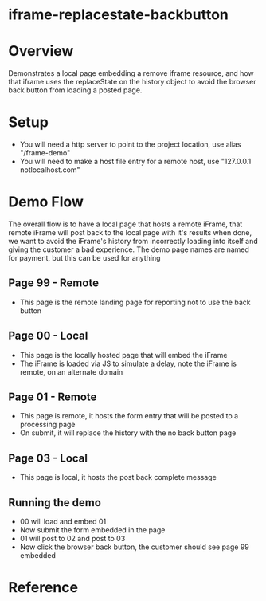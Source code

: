 # iframe-replacestate-backbutton


Overview
=============

Demonstrates a local page embedding a remove iframe resource, and how that iframe uses the replaceState on 
the history object to avoid the browser back button from loading a posted page. 

Setup
=============

* You will need a http server to point to the project location, use alias "/frame-demo"
* You will need to make a host file entry for a remote host, use "127.0.0.1 notlocalhost.com"

Demo Flow
=============

The overall flow is to have a local page that hosts a remote iFrame, that remote iFrame will post 
back to the local page with it's results when done, we want to avoid the iFrame's history from incorrectly
loading into itself and giving the customer a bad experience. The demo page names are named for 
payment, but this can be used for anything

Page 99 - Remote
-------
* This page is the remote landing page for reporting not to use the back button

Page 00 - Local
-------
* This page is the locally hosted page that will embed the iFrame
* The iFrame is loaded via JS to simulate a delay, note the iFrame is remote, on an alternate domain

Page 01 - Remote
-------
* This page is remote, it hosts the form entry that will be posted to a processing page
* On submit, it will replace the history with the no back button page

Page 03 - Local
-------
* This page is local, it hosts the post back complete message


Running the demo
-------
* 00 will load and embed 01
* Now submit the form embedded in the page
* 01 will post to 02 and post to 03
* Now click the browser back button, the customer should see page 99 embedded



Reference 
=============


